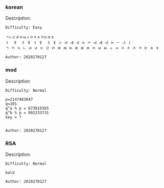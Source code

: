 ### korean

Description:

```
Difficulty: Easy

ㄱㄴㄷㄹㅁㅂㅅㅇㅈㅊㅋㅌㅍㅎ
ㅏ  ㅐ  ㅑ ㅒ ㅓ ㅔ  ㅕ ㅖ ㅗ ㅘ ㅙ ㅚ ㅛ ㅜ ㅝ ㅞ ㅟ ㅠ ㅡ ㅢ ㅣ
ㄱ ㄲ ㄳ ㄴ ㄵ ㄶ ㄷ ㄹ ㄺ ㄻ ㄼ ㄽ ㄾ ㄿ ㅀ ㅁ ㅂ ㅄ ㅅ ㅆ ㅇ ㅈ ㅊ ㅋ ㅌ ㅍ ㅎ

Author: 2020270127
```

### mod

Description:

```
Difficulty: Normal

p=2147483647
q=101
q^a % p = 673919365
q^b % p = 992233731
key = ?


Author: 2020270127
```

### RSA

Description:

```
Difficulty: Normal

bald

Author: 2020270127
```
